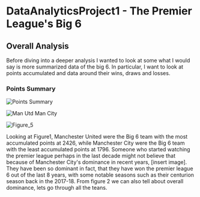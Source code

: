 # DataAnalyticsProject1 - The Premier League's Big 6








## Overall Analysis
Before diving into a deeper analysis I wanted to look at some what I would say is more summarized data of the big 6. In particular, I want to look at points accumulated and data around their wins, draws and losses.

### Points Summary

![Points Summary](https://github.com/user-attachments/assets/dc7c465f-55dc-4931-a94c-9326ce5a1339)

![Man Utd Man City](https://github.com/user-attachments/assets/5d36e030-0c66-4d2c-b89c-6b867cdc8894)


![Figure_5](https://github.com/user-attachments/assets/83d37913-8778-4163-b6db-fcaa267995bf)



Looking at Figure1, Manchester United were the Big 6 team with the most accumulated points at 2426, while Manchester City were the Big 6 team with the least accumulated points at 1796. Someone who started watching the premier league perhaps in the last decade might not believe that because of Manchester City's dominance in recent years, [insert image]. They have been so dominant in fact, that they have won the premier league 6 out of the last 8 years, with some notable seasons such as their centurion season back in the 2017-18. From figure 2 we can also tell about overall dominance, lets go through all the teans. 
